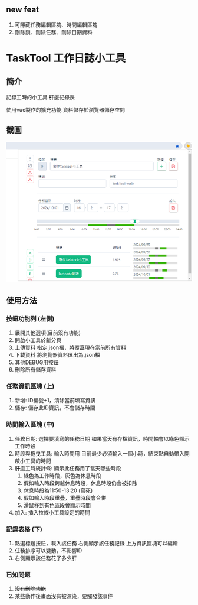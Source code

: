 ## new feat
1. 可隱藏任務編輯區塊、時間編輯區塊
2. 刪除鎖、刪除任務、刪除日期資料

# TaskTool 工作日誌小工具
## 簡介
記錄工時的小工具 ~~肝度記錄表~~

使用vue製作的擴充功能
資料儲存於瀏覽器儲存空間
## 截圖
![alt text](image.png)

## 使用方法
### 按鈕功能列 (左側)
1. 展開其他選項(目前沒有功能)
2. 開啟小工具於新分頁
3. 上傳資料
    指定.json檔，將覆蓋現在當前所有資料
4. 下載資料
    將瀏覽器資料匯出為.json檔
5. 其他DEBUG用按鈕
6. 刪除所有儲存資料

### 任務資訊區塊 (上)
1. 新增: ID編號+1，清除當前填寫資訊
2. 儲存: 儲存此ID資訊，不會儲存時間

### 時間輸入區塊 (中)
1. 任務日期: 選擇要填寫的任務日期
    如果當天有存檔資訊，時間軸會以綠色顯示工作時段
2. 時段與拖曳工具: 輸入時間用
    目前最少必須輸入一個小時，結束點自動帶入開啟小工具的時間
3. ~~肝度~~工時統計條: 顯示此任務用了當天哪些時段
    1. 綠色為工作時段，灰色為休息時段
    2. 假如輸入時段跨越休息時段，休息時段仍會被扣除
    3. 休息時段為11:50-13:20 (寫死)
    4. 假如輸入時段重疊，重疊時段會合併
    5. 滑鼠移到有色區段會顯示時間
4. 加入: 插入拉條小工具設定的時間

### 記錄表格 (下)
1. 點選標題按鈕，載入該任務
    右側顯示該任務記錄
    上方資訊區塊可以編輯
2. 任務排序可以變動，不影響ID
3. 右側顯示該任務花了多少肝

### 已知問題
1. ~~沒有刪除功能~~
2. 某些動作後畫面沒有被渲染，要觸發該事件